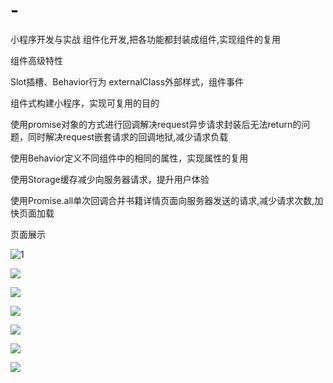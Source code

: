 # -
小程序开发与实战
组件化开发,把各功能都封装成组件,实现组件的复用

组件高级特性

Slot插槽、Behavior行为 
externalClass外部样式，组件事件

组件式构建小程序，实现可复用的目的

使用promise对象的方式进行回调解决request异步请求封装后无法return的问题，同时解决request嵌套请求的回调地狱,减少请求负载

使用Behavior定义不同组件中的相同的属性，实现属性的复用

使用Storage缓存减少向服务器请求，提升用户体验

使用Promise.all单次回调合并书籍详情页面向服务器发送的请求,减少请求次数,加快页面加载

页面展示


![1](https://github.com/Phelps-FPL/-/blob/master/images/1.png)

![](https://github.com/Phelps-FPL/-/blob/master/images/2.png)

![](https://github.com/Phelps-FPL/-/blob/master/images/3.png)

![](https://github.com/Phelps-FPL/-/blob/master/images/4.png)

![](https://github.com/Phelps-FPL/-/blob/master/images/5.png)

![](https://github.com/Phelps-FPL/-/blob/master/images/6.png)

![](https://github.com/Phelps-FPL/-/blob/master/images/7.png)